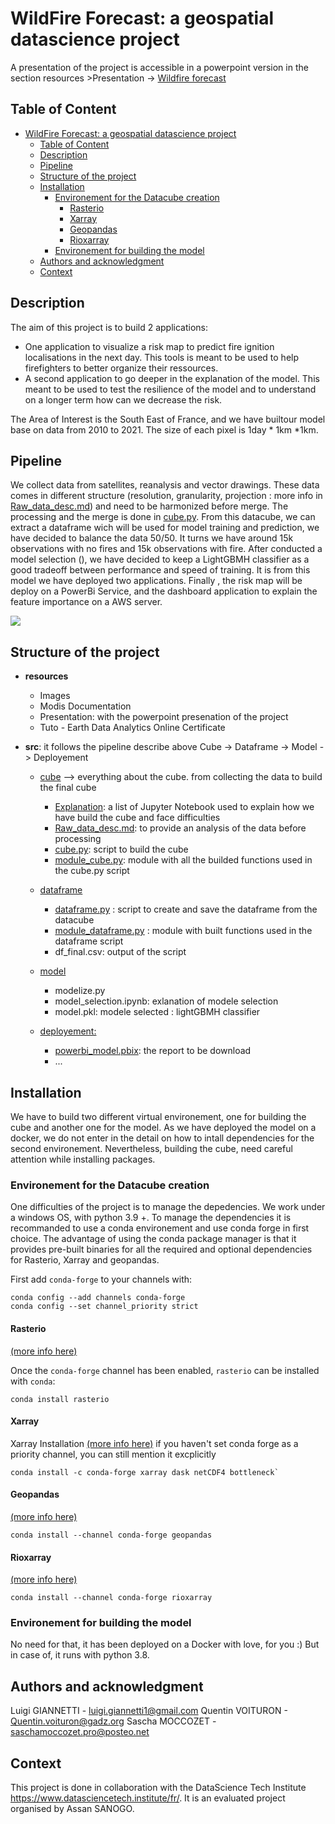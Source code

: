 

# WildFire Forecast: a geospatial datascience project

A presentation of the project is accessible in a powerpoint version in the section resources >Presentation -> [Wildfire forecast](https://github.com/Sliders122/wildfire/blob/main/resources/Presentation/Wildfire%20forecast.pptx)

## Table of Content

- [WildFire Forecast: a geospatial datascience project](#wildfire-forecast--a-geospatial-datascience-project)
  * [Table of Content](#table-of-content)
  * [Description](#description)
  * [Pipeline](#pipeline)
  * [Structure of the project](#structure-of-the-project)
  * [Installation](#installation)
    + [Environement for the Datacube creation](#environement-for-the-datacube-creation)
      - [Rasterio](#rasterio)
      - [Xarray](#xarray)
      - [Geopandas](#geopandas)
      - [Rioxarray](#rioxarray)
    + [Environement for building the model](#environement-for-building-the-model)
  * [Authors and acknowledgment](#authors-and-acknowledgment)
  * [Context](#context)

## Description

The aim of this project is to build 2 applications:
- One application to visualize a risk map to predict fire ignition localisations in the next day. This tools is meant to be used to help firefighters to better organize their ressources.
- A second application to go deeper in the explanation of the model. This meant to be used to test the resilience of the model and to understand on a longer term how can we decrease the risk.

The Area of Interest is the South East of France, and we have builtour model base on data from 2010 to 2021. The size of each pixel is  1day * 1km *1km.


## Pipeline

We collect data from satellites, reanalysis and vector drawings. These data comes in different structure (resolution, granularity, projection : more info in [Raw_data_desc.md](https://github.com/Sliders122/wildfire/blob/main/src/cube/Raw_data_desc.md)) and need to be harmonized before merge. The processing and the merge is done in [cube.py](https://github.com/Sliders122/wildfire/blob/main/src/cube/cube.py). From this datacube, we can extract a dataframe wich will be used for model training and prediction, we have decided to balance the data 50/50. It turns we have around 15k observations with no fires and 15k observations with fire. After conducted a model selection  (),  we have decided to keep a LightGBMH classifier as a good tradeoff between performance and speed of training. It is from this model we have deployed two applications.
Finally , the risk map will be deploy on a PowerBi Service, and the dashboard application to explain the feature importance on a AWS server.

![](https://github.com/Sliders122/wildfire/blob/main/resources/Image/data_pipeline.png?raw=true)


## Structure of the project


- **resources**
	- Images
	- Modis Documentation
	- Presentation: with the powerpoint presenation of the project
	- Tuto - Earth Data Analytics Online Certificate

- **src**: it follows the pipeline describe above Cube -> Dataframe -> Model -> Deployement
	- [cube](https://github.com/Sliders122/wildfire/tree/main/src/cube) --> everything about the cube. from collecting the data to build the final cube
		- [Explanation](https://github.com/Sliders122/wildfire/tree/main/src/cube/explanation): a list of Jupyter Notebook used to explain how we have build the cube and face difficulties
		- [Raw_data_desc.md](https://github.com/Sliders122/wildfire/blob/main/src/cube/Raw_data_desc.md): to provide an analysis of the data before processing
		- [cube.py](https://github.com/Sliders122/wildfire/blob/main/src/cube/cube.py): script to build the cube
		- [module_cube.py](https://github.com/Sliders122/wildfire/blob/main/src/cube/harmonize.py): module with all the builded functions used in the cube.py script

	- [dataframe](https://github.com/Sliders122/wildfire/tree/main/src/dataframe)
		- [dataframe.py](https://github.com/Sliders122/wildfire/blob/main/src/dataframe/dataframe.py) : script to create and save the dataframe from the datacube
		- [module_dataframe.py](https://github.com/Sliders122/wildfire/blob/main/src/dataframe/module_dataframe.py) : module with built functions used in the dataframe script
		- df_final.csv: output of the script
		
	- [model](https://github.com/Sliders122/wildfire/tree/main/src/model) 
		- modelize.py
		- model_selection.ipynb: exlanation of modele selection
		- model.pkl: modele selected : lightGBMH classifier

	- [deployement:](https://github.com/Sliders122/wildfire/tree/main/src/deployement)
		-	[powerbi_model.pbix](https://github.com/Sliders122/wildfire/blob/main/src/deployement/powerbi_model.pbix): the report to be download
		-	...

## Installation
We have to build two different virtual environement, one for building the cube and another one for the model.
As we have deployed the model on a docker, we do not enter in the detail on how to intall dependencies for the second environement. Nevertheless, building the cube, need careful attention while installing packages.

### Environement for the Datacube creation
One difficulties of the project is to manage the depedencies. We work under a windows OS, with python 3.9 +.
To manage the dependencies it is recommanded to use a conda environement and use conda forge in first choice. The advantage of using the conda package manager is that it provides pre-built binaries for all the required and optional dependencies for Rasterio, Xarray and geopandas.

First add `conda-forge` to your channels with:

```
conda config --add channels conda-forge
conda config --set channel_priority strict
```

#### Rasterio

[(more info here)](https://github.com/conda-forge/rasterio-feedstock#installing-rasterio)

Once the `conda-forge` channel has been enabled, `rasterio` can be installed with `conda`:

```
conda install rasterio
```

#### Xarray

Xarray Installation [(more info here)](https://docs.xarray.dev/en/stable/getting-started-guide/installing.html) if you haven't set conda forge as a priority channel, you can still mention it excplicitly

```
conda install -c conda-forge xarray dask netCDF4 bottleneck`
````

#### Geopandas

[(more info here)](https://geopandas.org/en/stable/getting_started/install.html)

```
conda install --channel conda-forge geopandas
```

#### Rioxarray

[(more info here)](https://github.com/conda-forge/rioxarray-feedstock)

```
conda install --channel conda-forge rioxarray
```

### Environement for building the model

No need for that, it has been deployed on a Docker with love, for you :) But in case of, it runs with python 3.8. 


## Authors and acknowledgment

Luigi GIANNETTI - luigi.giannetti1@gmail.com
Quentin VOITURON - Quentin.voituron@gadz.org
Sascha MOCCOZET - saschamoccozet.pro@posteo.net



## Context

This project is done in collaboration with the DataScience Tech Institute https://www.datasciencetech.institute/fr/. It is an evaluated project organised by Assan SANOGO.
